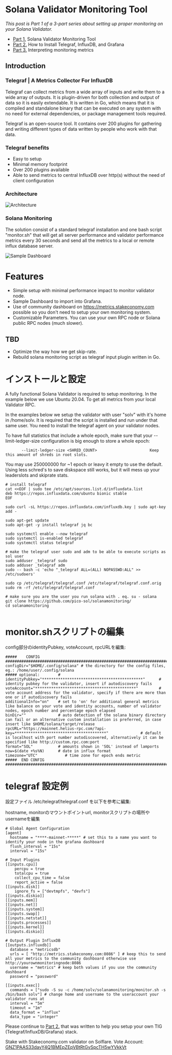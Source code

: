 # Solana Validator Monitoring Tool

*This post is Part 1 of a 3-part series about setting up proper monitoring on your Solana Validator.*

* [Part 1.](https://github.com/stakeconomy/solanamonitoring/blob/main/README.md) Solana Validator Monitoring Tool
* [Part 2.](https://github.com/stakeconomy/solanamonitoring/blob/main/How%20to%20Install%20TIG%20Stack.md) How to Install Telegraf, InfluxDB, and Grafana
* [Part 3.](https://github.com/stakeconomy/solanamonitoring/blob/main/Guidelines%20interpreting%20metrics.md) Interpreting monitoring metrics

## Introduction

### Telegraf | A Metrics Collector For InfluxDB

Telegraf can collect metrics from a wide array of inputs and write them to a wide array of outputs. It is plugin-driven for both collection and output of data so it is easily extendable. It is written in Go, which means that it is compiled and standalone binary that can be executed on any system with no need for external dependencies, or package management tools required.

Telegraf is an open-source tool. It contains over 200 plugins for gathering and writing different types of data written by people who work with that data.

### Telegraf benefits
- Easy to setup
- Minimal memory footprint
- Over 200 plugins available
- Able to send metrics to central InfluxDB over http(s) without the need of client configuration

### Architecture

![Architecture](https://i.imgur.com/xmbND94.png)

### Solana Monitoring
The solution consist of a standard telegraf installation and one bash script "monitor.sh" that will get all server performance and validator performance metrics every 30 seconds and send all the metrics to a local or remote influx database server.

![Sample Dashboard](https://i.imgur.com/2CB2F1o.png)

# Features
* Simple setup with minimal performance impact to monitor validator node.
* Sample Dashboard to import into Grafana.
* Use of community dashboard on https://metrics.stakeconomy.com possible so you don't need to setup your own monitoring system.
* Customizable Parameters. You can use your own RPC node or Solana public RPC nodes (much slower).

TBD
------
* Optimize the way how we get skip-rate. 
* Rebuild solana monitoring script as telegraf input plugin written in Go.

# インストールと設定

A fully functional Solana Validator is required to setup monitoring. In the example below we use Ubuntu 20.04.
To get all metrics from your local Validator RPC.

In the examples below we setup the validator with user "solv" with it's home in /home/solv. It is required that the script is installed and run under that same user.
You need to install the telegraf agent on your validator nodes. 

To have full statistics that include a whole epoch, make sure that your --limit-ledger-size configuration is big enough to store a whole epoch:

```       --limit-ledger-size <SHRED_COUNT>                       Keep this amount of shreds in root slots.```

You may use 250000000 for ~1 epoch or leavy it empty to use the default. 
Using less schred's to save diskspace still works, but it will mess up your leaderslots and skiprate stats.

```
# install telegraf
cat <<EOF | sudo tee /etc/apt/sources.list.d/influxdata.list
deb https://repos.influxdata.com/ubuntu bionic stable
EOF

sudo curl -sL https://repos.influxdata.com/influxdb.key | sudo apt-key add -

sudo apt-get update
sudo apt-get -y install telegraf jq bc

sudo systemctl enable --now telegraf
sudo systemctl is-enabled telegraf
sudo systemctl status telegraf

# make the telegraf user sudo and adm to be able to execute scripts as sol user
sudo adduser _telegraf sudo
sudo adduser _telegraf adm
sudo -- bash -c 'echo "_telegraf ALL=(ALL) NOPASSWD:ALL" >> /etc/sudoers'

sudo cp /etc/telegraf/telegraf.conf /etc/telegraf/telegraf.conf.orig
sudo rm -rf /etc/telegraf/telegraf.conf

# make sure you are the user you run solana with . eq. su - solana
git clone https://github.com/pico-sol/solanamonitoring/
cd solanamonitoring


```

# monitor.shスクリプトの編集
config部分のidentityPubkey, voteAccount, rpcURLを編集:
```
#####    CONFIG    ##################################################################################################
configDir="$HOME/.config/solana" # the directory for the config files, eg.: /home/user/.config/solana
##### optional:        #
identityPubkey="********************************************"      # identity pubkey for the validator, insert if autodiscovery fails
voteAccount="********************************************"         # vote account address for the validator, specify if there are more than one or if autodiscovery fails
additionalInfo="on"    # set to 'on' for additional general metrics like balance on your vote and identity accounts, number of validator nodes, epoch number and percentage epoch elapsed
binDir=""              # auto detection of the solana binary directory can fail or an alternative custom installation is preferred, in case insert like $HOME/solana/target/release
rpcURL="https://mainnet.helius-rpc.com/?api-key=****************************************"              # default is localhost with port number autodiscovered, alternatively it can be specified like http://custom.rpc.com:port
format="SOL"           # amounts shown in 'SOL' instead of lamports
now=$(date +%s%N)      # date in influx format
timezone="UTC"            # time zone for epoch ends metric
#####  END CONFIG  ##################################################################################################
```

# telegraf 設定例
設定ファイル /etc/telegraf/telegraf.conf を以下を参考に編集:

hostname, monitorのマウントポイントurl, monitorスクリプトの場所やusernameを編集

```
# Global Agent Configuration
[agent]
  hostname = "****-mainnet-*****" # set this to a name you want to identify your node in the grafana dashboard
  flush_interval = "15s"
  interval = "15s"

# Input Plugins
[[inputs.cpu]]
    percpu = true
    totalcpu = true
    collect_cpu_time = false
    report_active = false
[[inputs.disk]]
    ignore_fs = ["devtmpfs", "devfs"]
[[inputs.diskio]]
[[inputs.mem]]
[[inputs.net]]
[[inputs.system]]
[[inputs.swap]]
[[inputs.netstat]]
[[inputs.processes]]
[[inputs.kernel]]
[[inputs.diskio]]

# Output Plugin InfluxDB
[[outputs.influxdb]]
  database = "metricsdb"
  urls = [ "http://metrics.stakeconomy.com:8086" ] # keep this to send all your metrics to the community dashboard otherwise use http://yourownmonitoringnode:8086
  username = "metrics" # keep both values if you use the community dashboard
  password = "password"

[[inputs.exec]]
  commands = ["sudo -S su -c /home/solv/solanamonitoring/monitor.sh -s /bin/bash solv"] # change home and username to the useraccount your validator runs at
  interval = "5m"
  timeout = "1m"
  data_format = "influx"
  data_type = "integer"
```


Please continue to [Part 2.](https://github.com/stakeconomy/solanamonitoring/blob/main/How%20to%20Install%20TIG%20Stack.md) that was written to help you setup your own TIG (Telegraf/InfluxDB/Grafana) stack.

Stake with Stakeconomy.com validator on Solflare.
Vote Account: [GNZ1PAAS33davY4Q1BMEpZEpVBtRtGvSpcTH5wYVkkVt](https://solanabeach.io/validator/GNZ1PAAS33davY4Q1BMEpZEpVBtRtGvSpcTH5wYVkkVt)
